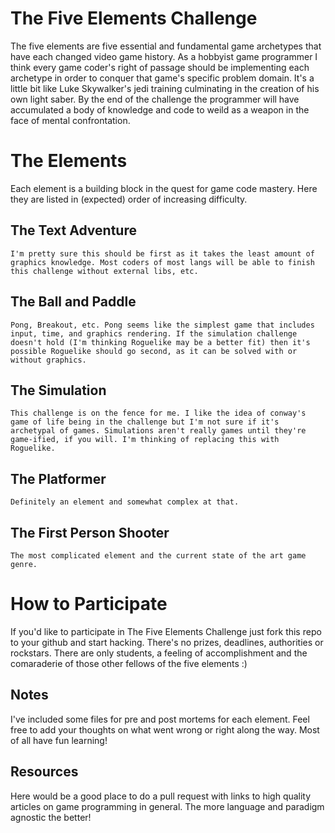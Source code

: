 The Five Elements Challenge
===========================
The five elements are five essential and fundamental game archetypes that have 
each changed video game history. As a hobbyist game programmer I think every 
game coder's right of passage should be implementing each archetype in order 
to conquer that game's specific problem domain. It's a little bit like Luke 
Skywalker's jedi training culminating in the creation of his own light saber. 
By the end of the challenge the programmer will have accumulated a body of 
knowledge and code to weild as a weapon in the face of mental confrontation.

The Elements
============
Each element is a building block in the quest for game code mastery. Here they
are listed in (expected) order of increasing difficulty.

The Text Adventure
------------------
    I'm pretty sure this should be first as it takes the least amount of
    graphics knowledge. Most coders of most langs will be able to finish
    this challenge without external libs, etc.

The Ball and Paddle
-------------------
    Pong, Breakout, etc. Pong seems like the simplest game that includes
    input, time, and graphics rendering. If the simulation challenge
    doesn't hold (I'm thinking Roguelike may be a better fit) then it's
    possible Roguelike should go second, as it can be solved with or 
    without graphics.

The Simulation
--------------
    This challenge is on the fence for me. I like the idea of conway's
    game of life being in the challenge but I'm not sure if it's 
    archetypal of games. Simulations aren't really games until they're
    game-ified, if you will. I'm thinking of replacing this with Roguelike. 

The Platformer
--------------
    Definitely an element and somewhat complex at that.

The First Person Shooter
------------------------
    The most complicated element and the current state of the art game 
    genre.

How to Participate
==================
If you'd like to participate in The Five Elements Challenge just fork this repo 
to your github and start hacking. There's no prizes, deadlines, authorities or 
rockstars. There are only students, a feeling of accomplishment and the 
comaraderie of those other fellows of the five elements :)

Notes
-----
I've included some files for pre and post mortems for each element. Feel free 
to add your thoughts on what went wrong or right along the way. Most of all
have fun learning!

Resources
---------
Here would be a good place to do a pull request with links to high quality 
articles on game programming in general. The more language and paradigm 
agnostic the better!

